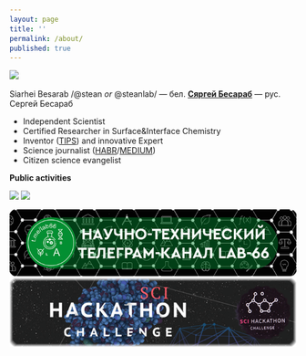 ```yaml
---
layout: page
title: ''
permalink: /about/
published: true
---
```


![]({{site.baseurl}}/images/footer.png)

Siarhei Besarab /@stean _or_ @steanlab/ — бел. **[Сяргей Бесараб](https://be.wikipedia.org/wiki/%D0%A1%D1%8F%D1%80%D0%B3%D0%B5%D0%B9_%D0%92%D0%B0%D1%81%D1%96%D0%BB%D0%B5%D0%B2%D1%96%D1%87_%D0%91%D0%B5%D1%81%D0%B0%D1%80%D0%B0%D0%B1)** — рус. Сергей Бесараб

- Independent Scientist
- Certified Researcher in Surface&Interface Chemistry
- Inventor ([TIPS](https://en.wikipedia.org/wiki/TRIZ)) and innovative Expert
- Science journalist ([HABR](https://habr.com/ru/users/steanlab/posts)/[MEDIUM](https://medium.com/@steanlab))
- Citizen science evangelist

**Public activities**

[![]({{site.baseurl}}/images/lab66.png)](https://t.me/joinchat/AAAAAFFhzPKyiLO85pRxUA)
[![]({{site.baseurl}}/images/scihack.png)](https://be.wikipedia.org/wiki/%D0%91%D0%B5%D0%BB%D0%B0%D1%80%D1%83%D1%81%D0%BA%D1%96_%D0%BD%D0%B0%D0%B2%D1%83%D0%BA%D0%BE%D0%B2%D1%8B_%D1%85%D0%B0%D0%BA%D0%B0%D1%82%D0%BE%D0%BD)

[![](/images/lab66.png)](https://t.me/joinchat/AAAAAFFhzPKyiLO85pRxUA)
[![](/images/scihack.png)](https://be.wikipedia.org/wiki/%D0%91%D0%B5%D0%BB%D0%B0%D1%80%D1%83%D1%81%D0%BA%D1%96_%D0%BD%D0%B0%D0%B2%D1%83%D0%BA%D0%BE%D0%B2%D1%8B_%D1%85%D0%B0%D0%BA%D0%B0%D1%82%D0%BE%D0%BD)